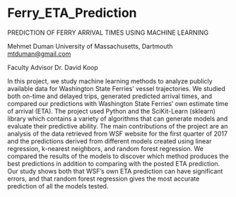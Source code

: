 # Ferry_ETA_Prediction
PREDICTION OF FERRY ARRIVAL TIMES USING MACHINE LEARNING

Mehmet Duman
University of Massachusetts, Dartmouth
mtduman@gmail.com



Faculty Advisor
Dr. David Koop





In this project, we study machine learning methods to analyze publicly available data for Washington State Ferries’ vessel trajectories. We studied both on-time and delayed trips, generated predicted arrival times, and compared our predictions with Washington State Ferries’ own estimate time of arrival (ETA). The project used Python and the SciKit-Learn (sklearn) library which contains a variety of algorithms that can generate models and evaluate their predictive ability. The main contributions of the project are an analysis of the data retrieved from WSF website for the first quarter of 2017 and the predictions derived from different models created using linear regression, k-nearest neighbors, and random forest regression. We compared the results of the models to discover which method produces the best predictions in addition to comparing with the posted ETA prediction. Our study shows both that WSF’s own ETA prediction can have significant errors, and that random forest regression gives the most accurate prediction of all the models tested.

